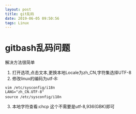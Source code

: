 ```yaml
---
layout: post
title: git乱码
date: 2019-06-05 09:50:56
tags: Linux
---
```

# gitbash乱码问题

解决方法很简单
1. 打开选项,点击文本,更换本地Locale为zh_CN,字符集选择UTF-8
2. 修改linux的编码为utf-8:
```
vim /etc/sysconfig/i18n
LANG="zh_CN.UTF-8"
source /etc/sysconfig/i18n　　
```
3. 本地字符查看:chcp 这个不需要是utf-8,936(GBK)即可
